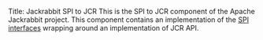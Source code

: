Title: Jackrabbit SPI to JCR
This is the SPI to JCR component of the Apache Jackrabbit project. This
component contains an implementation of the [SPI interfaces](jackrabbit-spi.html)
 wrapping around an implementation of JCR API.
